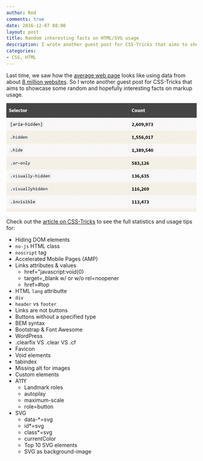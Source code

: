 ```yaml
---
author: Red
comments: true
date: 2016-12-07 08:00
layout: post
title: Random interesting facts on HTML/SVG usage
description: I wrote another guest post for CSS-Tricks that aims to showcase some random and hopefully interesting facts on markup usage.
categories:
- CSS, HTML
---
```


Last time, we saw how the [average web page](https://css-tricks.com/average-web-page-data-analyzing-8-million-websites/) looks like using data from about [8 million websites](https://www.advancedwebranking.com/html/). So I wrote another guest post for CSS-Tricks that aims to showcase some random and hopefully interesting facts on markup usage.

![HTML random facts](/dist/uploads/2016/12/html-random-facts.png)

<!-- more -->

Check out the [article on CSS-Tricks](https://css-tricks.com/random-interesting-facts-htmlsvg-usage/) to see the full statistics and usage tips for:

- Hiding DOM elements
- `no-js` HTML class
- `noscript` tag
- Accelerated Mobile Pages (AMP)
- Links attributes & values
  - href="javascript:void(0)
  - target=_blank w/ or w/o rel=noopener
  - href=#top
- HTML `lang` attributte
- `div`
- `header` vs `footer`
- Links are not buttons
- Buttons without a specified type
- BEM syntax
- Bootstrap & Font Awesome
- WordPress
- .clearfix VS .clear VS .cf
- Favicon
- Void elements
- tabindex
- Missing alt for images
- Custom elements
- A11Y
  - Landmark roles
  - autoplay
  - maximum-scale
  - role=button
- SVG
  - data-*=svg
  - id*=svg
  - class*=svg
  - currentColor
  - Top 10 SVG elements
  - SVG as background-image